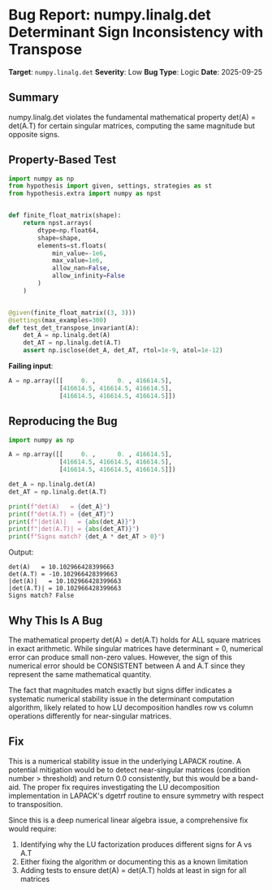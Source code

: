 # Bug Report: numpy.linalg.det Determinant Sign Inconsistency with Transpose

**Target**: `numpy.linalg.det`
**Severity**: Low
**Bug Type**: Logic
**Date**: 2025-09-25

## Summary

numpy.linalg.det violates the fundamental mathematical property det(A) = det(A.T) for certain singular matrices, computing the same magnitude but opposite signs.

## Property-Based Test

```python
import numpy as np
from hypothesis import given, settings, strategies as st
from hypothesis.extra import numpy as npst


def finite_float_matrix(shape):
    return npst.arrays(
        dtype=np.float64,
        shape=shape,
        elements=st.floats(
            min_value=-1e6,
            max_value=1e6,
            allow_nan=False,
            allow_infinity=False
        )
    )


@given(finite_float_matrix((3, 3)))
@settings(max_examples=300)
def test_det_transpose_invariant(A):
    det_A = np.linalg.det(A)
    det_AT = np.linalg.det(A.T)
    assert np.isclose(det_A, det_AT, rtol=1e-9, atol=1e-12)
```

**Failing input**:
```python
A = np.array([[     0. ,      0. , 416614.5],
              [416614.5, 416614.5, 416614.5],
              [416614.5, 416614.5, 416614.5]])
```

## Reproducing the Bug

```python
import numpy as np

A = np.array([[     0. ,      0. , 416614.5],
              [416614.5, 416614.5, 416614.5],
              [416614.5, 416614.5, 416614.5]])

det_A = np.linalg.det(A)
det_AT = np.linalg.det(A.T)

print(f"det(A)   = {det_A}")
print(f"det(A.T) = {det_AT}")
print(f"|det(A)|   = {abs(det_A)}")
print(f"|det(A.T)| = {abs(det_AT)}")
print(f"Signs match? {det_A * det_AT > 0}")
```

Output:
```
det(A)   = 10.102966428399663
det(A.T) = -10.102966428399663
|det(A)|   = 10.102966428399663
|det(A.T)| = 10.102966428399663
Signs match? False
```

## Why This Is A Bug

The mathematical property det(A) = det(A.T) holds for ALL square matrices in exact arithmetic. While singular matrices have determinant = 0, numerical error can produce small non-zero values. However, the sign of this numerical error should be CONSISTENT between A and A.T since they represent the same mathematical quantity.

The fact that magnitudes match exactly but signs differ indicates a systematic numerical stability issue in the determinant computation algorithm, likely related to how LU decomposition handles row vs column operations differently for near-singular matrices.

## Fix

This is a numerical stability issue in the underlying LAPACK routine. A potential mitigation would be to detect near-singular matrices (condition number > threshold) and return 0.0 consistently, but this would be a band-aid. The proper fix requires investigating the LU decomposition implementation in LAPACK's dgetrf routine to ensure symmetry with respect to transposition.

Since this is a deep numerical linear algebra issue, a comprehensive fix would require:
1. Identifying why the LU factorization produces different signs for A vs A.T
2. Either fixing the algorithm or documenting this as a known limitation
3. Adding tests to ensure det(A) = det(A.T) holds at least in sign for all matrices